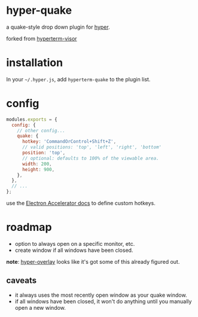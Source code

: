 hyper-quake
===========

a quake-style drop down plugin for [hyper](https://hyper.is/).

forked from [hyperterm-visor](https://github.com/CWSpear/hyperterm-visor)

# installation

In your `~/.hyper.js`, add `hyperterm-quake` to the plugin list.

# config

```js
modules.exports = {
  config: {
    // other config...
    quake: {
      hotkey: 'CommandOrControl+Shift+Z',
      // valid positions: 'top', 'left', 'right', 'bottom'
      position: 'top',
      // optional: defaults to 100% of the viewable area.
      width: 200,
      height: 900,
    },
  },
  // ...
};
```

use the [Electron Accelerator docs](https://github.com/electron/electron/blob/master/docs/api/accelerator.md) to define custom hotkeys.

# roadmap

* option to always open on a specific monitor, etc.
* create window if all windows have been closed.

**note**: [hyper-overlay](https://github.com/favna/hyper-overlay) looks like it's got some of this already figured out.

## caveats

* it always uses the most recently open window as your quake window.
* if all windows have been closed, it won't do anything until you manually open a new window.
